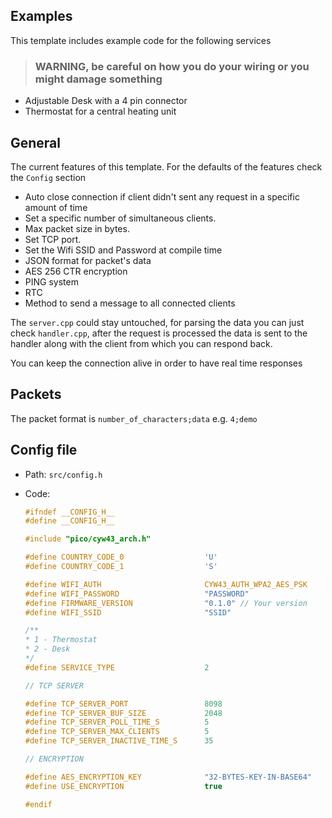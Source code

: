 ## Examples

This template includes example code for the following services

> ### **WARNING, be careful on how you do your wiring or you might damage something**

- Adjustable Desk with a 4 pin connector
- Thermostat for a central heating unit

## General

The current features of this template. For the defaults of the features check the `Config` section

- Auto close connection if client didn't sent any request in a specific amount of time
- Set a specific number of simultaneous clients.
- Max packet size in bytes.
- Set TCP port.
- Set the Wifi SSID and Password at compile time
- JSON format for packet's data
- AES 256 CTR encryption
- PING system
- RTC
- Method to send a message to all connected clients

The `server.cpp` could stay untouched, for parsing the data you can just check `handler.cpp`, after the request is processed the data is sent to the handler along with the client from which you can respond back.

You can keep the connection alive in order to have real time responses

## Packets

The packet format is `number_of_characters;data` e.g. `4;demo`

## Config file

- Path: `src/config.h`
- Code:

  ```h
  #ifndef __CONFIG_H__
  #define __CONFIG_H__

  #include "pico/cyw43_arch.h"

  #define COUNTRY_CODE_0                  'U'
  #define COUNTRY_CODE_1                  'S'

  #define WIFI_AUTH                       CYW43_AUTH_WPA2_AES_PSK
  #define WIFI_PASSWORD                   "PASSWORD"
  #define FIRMWARE_VERSION                "0.1.0" // Your version
  #define WIFI_SSID                       "SSID"

  /**
  * 1 - Thermostat
  * 2 - Desk
  */
  #define SERVICE_TYPE                    2

  // TCP SERVER

  #define TCP_SERVER_PORT                 8098
  #define TCP_SERVER_BUF_SIZE             2048
  #define TCP_SERVER_POLL_TIME_S          5
  #define TCP_SERVER_MAX_CLIENTS          5
  #define TCP_SERVER_INACTIVE_TIME_S      35

  // ENCRYPTION

  #define AES_ENCRYPTION_KEY              "32-BYTES-KEY-IN-BASE64"
  #define USE_ENCRYPTION                  true

  #endif
  ```

